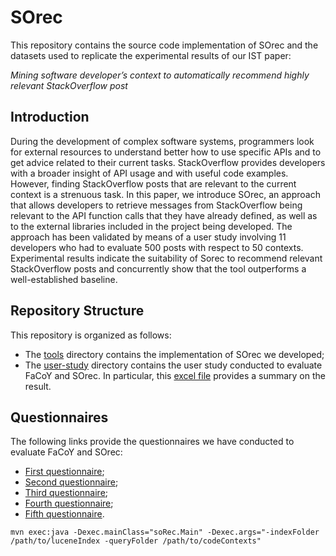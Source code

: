 
# SOrec
This repository contains the source code implementation of SOrec and the datasets used to replicate the experimental results of our IST paper:

_Mining software developer’s context to automatically recommend highly relevant StackOverflow post_


## Introduction
During the development of complex software systems, programmers look for external resources to understand better how to use specific APIs and to get advice related to their current tasks. StackOverflow provides developers with a broader insight of API 	usage and with useful code examples. However, finding StackOverflow posts that are relevant to the current context is a strenuous task. In this paper, we introduce SOrec, an approach that allows developers to retrieve messages from StackOverflow being relevant to the API function calls that they have already defined, as well as to the external libraries included in the project being developed. The approach has been validated by means of a user study involving 11 developers who had to evaluate 500 posts with respect to 50 contexts. Experimental results indicate the suitability of Sorec to recommend relevant StackOverflow posts and concurrently show that the tool outperforms a well-established baseline.

## Repository Structure
This repository is organized as follows:

* The [tools](./tools) directory contains the implementation of SOrec we developed;
* The [user-study](./user-study) directory contains the user study conducted to evaluate FaCoY and SOrec. In particular, this [excel file](./user-study/UserEvaluationResults.xlsx) provides a summary on the result.

## Questionnaires
The following links provide the questionnaires we have conducted to evaluate FaCoY and SOrec:

* [First questionnaire](https://docs.google.com/forms/d/e/1FAIpQLScyfDQsf5wz0gze6Z_CZfhrqy71f4h8KiWl-nX-6vm0rh2YlA/viewform?usp=pp_url);
* [Second questionnaire](https://docs.google.com/forms/d/e/1FAIpQLSdngaMJKtA3cCtjnzz2Br3qEGUV5ok1P9MkWAtP-PmjHcpa0A/viewform);
* [Third questionnaire](https://docs.google.com/forms/d/e/1FAIpQLSezCjqRAWLSD14pLHnrWA2QDvlQAdHtXRoL74iZzbMz5lCmeQ/viewform?usp=pp_url);
* [Fourth questionnaire](https://docs.google.com/forms/d/e/1FAIpQLSeETcUGH5zpJyS7k3i0MJx86jUaJ4ti5Pj-SYe6f1IoOheseg/viewform?usp=pp_url);
* [Fifth questionnaire](https://docs.google.com/forms/d/e/1FAIpQLSel1fh8mp7vMCFf0XaTlFWyq0xQ8scHjbPS5tqqzfG_3wW2NQ/viewform?usp=pp_url).



```
mvn exec:java -Dexec.mainClass="soRec.Main" -Dexec.args="-indexFolder /path/to/luceneIndex -queryFolder /path/to/codeContexts"
```

